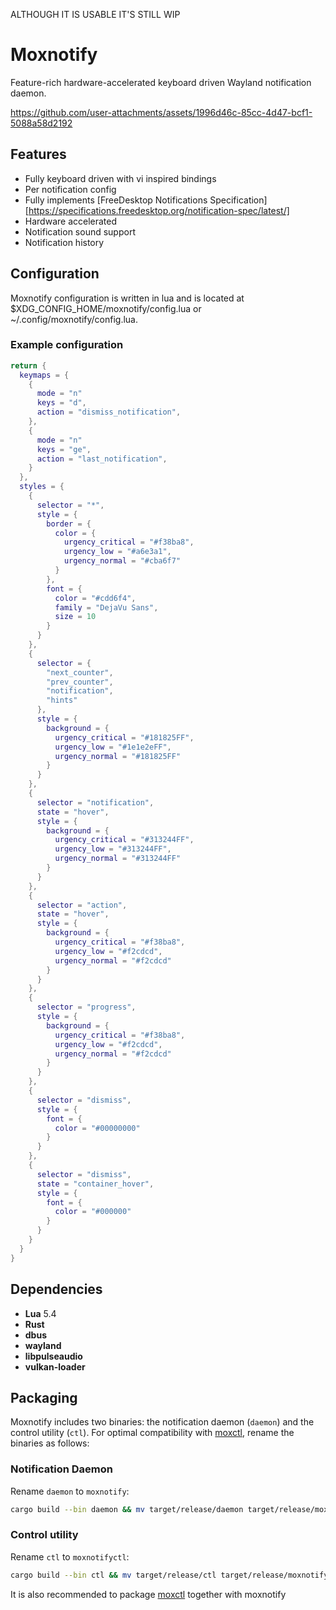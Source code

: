 ALTHOUGH IT IS USABLE IT'S STILL WIP

# Moxnotify

Feature-rich hardware-accelerated keyboard driven Wayland notification daemon.


https://github.com/user-attachments/assets/1996d46c-85cc-4d47-bcf1-5088a58d2192


## Features

- Fully keyboard driven with vi inspired bindings
- Per notification config
- Fully implements [FreeDesktop Notifications Specification][https://specifications.freedesktop.org/notification-spec/latest/]
- Hardware accelerated
- Notification sound support
- Notification history

## Configuration

Moxnotify configuration is written in lua and is located at $XDG_CONFIG_HOME/moxnotify/config.lua or ~/.config/moxnotify/config.lua.

### Example configuration

```lua
return {
  keymaps = {
    {
      mode = "n"
      keys = "d",
      action = "dismiss_notification",
    },
    {
      mode = "n"
      keys = "ge",
      action = "last_notification",
    }
  },
  styles = {
    {
      selector = "*",
      style = {
        border = {
          color = {
            urgency_critical = "#f38ba8",
            urgency_low = "#a6e3a1",
            urgency_normal = "#cba6f7"
          }
        },
        font = {
          color = "#cdd6f4",
          family = "DejaVu Sans",
          size = 10
        }
      }
    },
    {
      selector = {
        "next_counter",
        "prev_counter",
        "notification",
        "hints"
      },
      style = {
        background = {
          urgency_critical = "#181825FF",
          urgency_low = "#1e1e2eFF",
          urgency_normal = "#181825FF"
        }
      }
    },
    {
      selector = "notification",
      state = "hover",
      style = {
        background = {
          urgency_critical = "#313244FF",
          urgency_low = "#313244FF",
          urgency_normal = "#313244FF"
        }
      }
    },
    {
      selector = "action",
      state = "hover",
      style = {
        background = {
          urgency_critical = "#f38ba8",
          urgency_low = "#f2cdcd",
          urgency_normal = "#f2cdcd"
        }
      }
    },
    {
      selector = "progress",
      style = {
        background = {
          urgency_critical = "#f38ba8",
          urgency_low = "#f2cdcd",
          urgency_normal = "#f2cdcd"
        }
      }
    },
    {
      selector = "dismiss",
      style = {
        font = {
          color = "#00000000"
        }
      }
    },
    {
      selector = "dismiss",
      state = "container_hover",
      style = {
        font = {
          color = "#000000"
        }
      }
    }
  }
}
```

## Dependencies

- **Lua** 5.4  
- **Rust**  
- **dbus**
- **wayland**  
- **libpulseaudio**  
- **vulkan-loader**

## Packaging

Moxnotify includes two binaries: the notification daemon (`daemon`) and the control utility (`ctl`). For optimal compatibility with [moxctl](https://github.com/unixpariah/moxctl), rename the binaries as follows:

### Notification Daemon

Rename `daemon` to `moxnotify`:

```bash
cargo build --bin daemon && mv target/release/daemon target/release/moxnotify
```

### Control utility

Rename `ctl` to `moxnotifyctl`:

```bash
cargo build --bin ctl && mv target/release/ctl target/release/moxnotifyctl
```
It is also recommended to package [moxctl](https://github.com/unixpariah/moxctl) together with moxnotify

